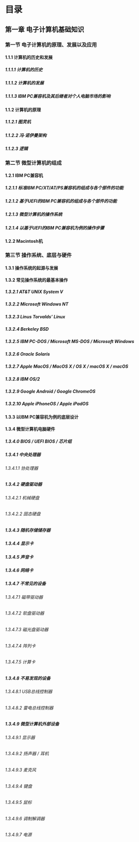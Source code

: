 # 目录

## 第一章 电子计算机基础知识

### 第一节 电子计算机的原理、发展以及应用

#### 1.1.1 计算机的历史和发展

##### 1.1.1.1 计算机的历史

##### 1.1.1.2 计算机的发展

##### 1.1.1.3 IBM PC兼容机及其后继者对个人电脑市场的影响

#### 1.1.2 计算机的原理

##### 1.1.2.1 图灵机

##### 1.1.2.2 冯·诺伊曼架构

##### 1.1.2.3 逻辑

### 第二节 微型计算机的组成

#### 1.2.1 IBM PC兼容机

##### 1.2.1.1 标准IBM PC/XT/AT/PS兼容机的组成与各个部件的功能

##### 1.2.1.2 基于UEFI的IBM PC兼容机的组成与各个部件的功能

##### 1.2.1.3 微型计算机的操作系统

##### 1.2.1.4 以基于UEFI的IBM PC兼容机为例的操作步骤

#### 1.2.2 Macintosh机

### 第三节 操作系统、底层与硬件

#### 1.3.1 操作系统的起源与发展

#### 1.3.2 常见操作系统的最基本操作

##### 1.3.2.1 AT&T UNIX System V

##### 1.3.2.2 Microsoft Windows NT

##### 1.3.2.3 Linus Torvalds’ Linux

##### 1.3.2.4 Berkeley BSD

##### 1.3.2.5 IBM PC-DOS / Microsoft MS-DOS / Microsoft Windows

##### 1.3.2.6 Oracle Solaris

##### 1.3.2.7 Apple MacOS / MacOS X / OS X / macOS X / macOS

##### 1.3.2.8 IBM OS/2

##### 1.3.2.9 Google Android / Google ChromeOS

##### 1.3.2.10 Apple iPhoneOS / Apple iPadOS

#### 1.3.3 以IBM PC兼容机为例的底层设计

#### 1.3.4 微型计算机电脑硬件

##### 1.3.4.0 BIOS / UEFI BIOS / 芯片组

##### 1.3.4.1 中央处理器

###### 1.3.4.1.1 协处理器

##### 1.3.4.2 硬盘驱动器

###### 1.3.4.2.1 机械硬盘

###### 1.3.4.2.2 固态硬盘

##### 1.3.4.3 随机存储储存器

##### 1.3.4.4 显示卡

##### 1.3.4.5 声音卡

##### 1.3.4.6 网络卡

##### 1.3.4.7 不常见的设备

###### 1.3.4.7.1 磁带驱动器

###### 1.3.4.7.2 软盘驱动器

###### 1.3.4.7.3 磁光盘驱动器

###### 1.3.4.7.4 阵列卡

###### 1.3.4.7.5 计算卡

##### 1.3.4.8 不易发现的设备

###### 1.3.4.8.1 USB总线控制器

###### 1.3.4.8.2 雷电总线控制器

##### 1.3.4.9 微型计算机外部设备

###### 1.3.4.9.1 显示器

###### 1.3.4.9.2 扬声器 / 耳机

###### 1.3.4.9.3 麦克风

###### 1.3.4.9.4 键盘

###### 1.3.4.9.5 鼠标

###### 1.3.4.9.6 调制解调器

###### 1.3.4.9.7 电源

